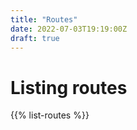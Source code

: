 ```yaml
---
title: "Routes"
date: 2022-07-03T19:19:00Z
draft: true
---
```

# Listing routes

{{% list-routes %}}

